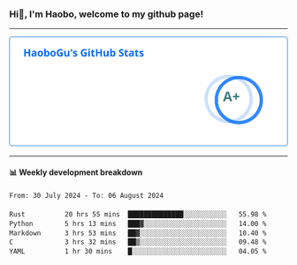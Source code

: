 <!--<h2 align="center"> Hi👋, I'm Haobo, welcome to my github page! </h2>-->
### Hi👋, I'm Haobo, welcome to my github page!
-------

<img href="https://github.com/HaoboGu" src="assets/stats.svg" alt="github stats" /> 

-------

#### 📊 **Weekly development breakdown**
<!--START_SECTION:waka-->

```txt
From: 30 July 2024 - To: 06 August 2024

Rust          20 hrs 55 mins  ██████████████░░░░░░░░░░░   55.98 %
Python        5 hrs 13 mins   ███▓░░░░░░░░░░░░░░░░░░░░░   14.00 %
Markdown      3 hrs 53 mins   ██▓░░░░░░░░░░░░░░░░░░░░░░   10.40 %
C             3 hrs 32 mins   ██▒░░░░░░░░░░░░░░░░░░░░░░   09.48 %
YAML          1 hr 30 mins    █░░░░░░░░░░░░░░░░░░░░░░░░   04.05 %
```

<!--END_SECTION:waka-->
<!--
backup url: https://github-readme-status-dusky-ten.vercel.app/api?username=HaoboGu&count_private=true&show_icons=true&theme=transparent&border_color=2f80ed
-->
<!--
**HaoboGu/HaoboGu** is a ✨ _special_ ✨ repository because its `README.md` (this file) appears on your GitHub profile.

Here are some ideas to get you started:

- 🔭 I’m currently working on AI-assisted programming tools
- 🌱 I’m currently learning ...
- 👯 I’m looking to collaborate on ...
- 🤔 I’m looking for help with ...
- 💬 Ask me about ...
- 📫 How to reach me: ...
- 😄 Pronouns: ...
- ⚡ Fun fact: ...
-->
